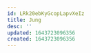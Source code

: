 ```yaml
---
id: LRk20ebKyGcopLapvXeIz
title: Jung
desc: ''
updated: 1643723096356
created: 1643723096356
---
```


